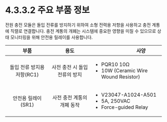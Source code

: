 ﻿# 4.3.3.2 주요 부품 정보

전원 충전 모듈은 돌입 전류를 방지하기 위하여 소형 전력용 저항을 사용하고 충전 계통에 직렬로 연결합니다. 충전 계통의 개폐는 시스템에 중요한 영향을 미칠 수 있으므로 상태 모니터링을 위해 안전용 릴레이를 사용합니다.

|       **부품**      |       **용도**      | 　　　　　　**사양**                                                                      |
| :---------------: | :---------------: | --------------------------------------------------------------------------------- |
| 돌입 전류 방지용 저항(RC1) | 사전 충전 시 돌입 전류의 방지 | <ul><li>PQR10 10Ω</li><li>10W (Ceramic Wire Wound Resistor)</li></ul>             |
|    안전용 릴레이(SR1)   |  사전 충전 계통의 개폐 동작  | <ul><li>V23047-A1024-A501</li><li>5A, 250VAC</li><li>Force-guided Relay</li></ul> |

